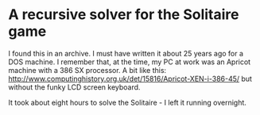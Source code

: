 # A recursive solver for the Solitaire game

I found this in an archive. I must have written it about 25 years ago for a DOS 
machine. I remember that, at the time, my PC at work was an Apricot machine with 
a 386 SX processor. A bit like this: http://www.computinghistory.org.uk/det/15816/Apricot-XEN-i-386-45/ 
but without the funky LCD screen keyboard.

It took about eight hours to solve the Solitaire - I left it running overnight.
